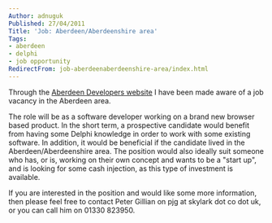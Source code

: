 ```yaml
---
Author: adnuguk
Published: 27/04/2011
Title: 'Job: Aberdeen/Aberdeenshire area'
Tags:
- aberdeen
- delphi
- job opportunity
RedirectFrom: job-aberdeenaberdeenshire-area/index.html
---
```


Through the [Aberdeen Developers website](https://www.aberdeendevelopers.co.uk/) I have been made aware of a job vacancy in the Aberdeen area.

The role will be as a software developer working on a brand new browser based product.  In the short term, a prospective candidate would benefit from having some Delphi knowledge in order to work with some existing software.  In addition, it would be beneficial if the candidate lived in the Aberdeen/Aberdeenshire area.  The position would also ideally suit someone who has, or is, working on their own concept and wants to be a "start up", and is looking for some cash injection, as this type of investment is available.

If you are interested in the position and would like some more information, then please feel free to contact Peter Gillian on pjg at skylark dot co dot uk, or you can call him on 01330 823950.
